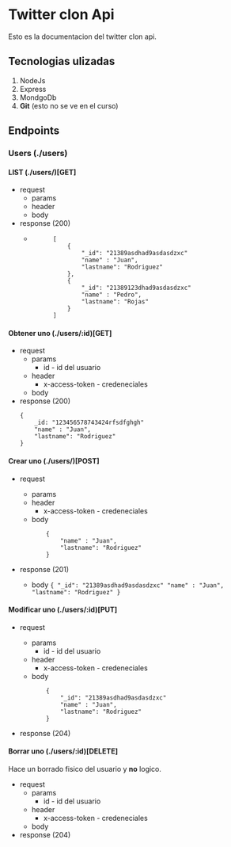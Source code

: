 # Twitter clon Api

Esto es la documentacion del twitter clon api.

## Tecnologias ulizadas

1. NodeJs
1. Express
1. MondgoDb
1. **Git** (esto no se ve en el curso)

## Endpoints

### Users (./users)

#### LIST (./users/)[GET]

+ request 
    + params
    + header
    + body
+ response (200)
    + ```
            [
                {
                    "_id": "21389asdhad9asdasdzxc"
                    "name" : "Juan",
                    "lastname": "Rodriguez"
                },
                {
                    "_id": "21389123dhad9asdasdzxc"
                    "name" : "Pedro",
                    "lastname": "Rojas"
                }                
            ]

        ```

#### Obtener uno (./users/:id)[GET]

+ request 
    + params
        + id - id del usuario 
    + header
        + x-access-token - credeneciales
    + body
+ response (200)
    ```
    {
        _id: "123456578743424rfsdfghgh"
        "name" : "Juan",
        "lastname": "Rodriguez"
    }
    ```

#### Crear uno (./users/)[POST]

+ request 
    + params
    + header
        + x-access-token - credeneciales
    + body
        ```
            {
                "name" : "Juan",
                "lastname": "Rodriguez"
            }
       ```    
    
+ response (201)
    + body
            ```
                {
                    "_id": "21389asdhad9asdasdzxc"
                    "name" : "Juan",
                    "lastname": "Rodriguez"
                }
           ```    
    


#### Modificar uno (./users/:id)[PUT]
+ request 
    + params
       + id - id del usuario
    + header
        + x-access-token - credeneciales
    + body
        ```
            {
                "_id": "21389asdhad9asdasdzxc"
                "name" : "Juan",
                "lastname": "Rodriguez"
            }
       ```    
    
+ response (204)


#### Borrar uno (./users/:id)[DELETE]

Hace un borrado fisico del usuario y **no** logico.

+ request 
    + params
       + id - id del usuario
    + header
        + x-access-token - credeneciales
    + body
+ response (204)